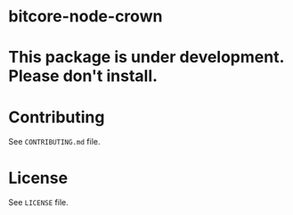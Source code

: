 bitcore-node-crown
==================

# This package is under development. Please don't install.

Contributing
============

See `CONTRIBUTING.md` file.

License
=======

See `LICENSE` file.
